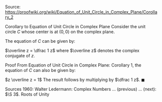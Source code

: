 # 

Source: https://proofwiki.org/wiki/Equation_of_Unit_Circle_in_Complex_Plane/Corollary_2

Corollary to Equation of Unit Circle in Complex Plane
Consider the unit circle $C$ whose center is at $\left({0, 0}\right)$ on the complex plane.

The equation of $C$ can be given by:

$\overline z = \dfrac 1 z$
where $\overline z$ denotes the complex conjugate of $z$.


Proof
From Equation of Unit Circle in Complex Plane: Corollary 1, the equation of $C$ can also be given by:

$z \overline z = 1$
The result follows by multiplying by $\dfrac 1 z$.
$\blacksquare$


Sources
1960: Walter Ledermann: Complex Numbers ... (previous) ... (next): $\S 3$. Roots of Unity




